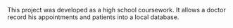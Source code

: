 This project was developed as a high school coursework. It allows a doctor record his appointments and patients into a local database.
